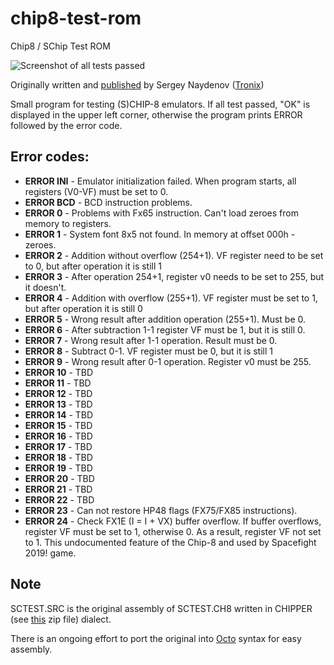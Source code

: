 # chip8-test-rom
Chip8 / SChip Test ROM

![Screenshot of all tests passed](https://repository-images.githubusercontent.com/273511354/3ee2ae80-b25c-11ea-93ca-ec86d3fa694a)

Originally written and [published](https://www.cyberforum.ru/post919567.html) by Sergey Naydenov ([Tronix](mailto:tronix286@rambler.ru))

Small program for testing (S)CHIP-8 emulators. If all test passed, "OK" is displayed in the upper left corner,
otherwise the program prints ERROR followed by the error code.

## Error codes:

- **ERROR INI** - Emulator initialization failed. When program starts, all registers (V0-VF) must be set to 0.
- **ERROR BCD** - BCD instruction problems.
- **ERROR 0** - Problems with Fx65 instruction. Can't load zeroes from memory to registers.
- **ERROR 1** - System font 8x5 not found. In memory at offset 000h - zeroes.
- **ERROR 2** - Addition without overflow (254+1). VF register need to be set to 0, but after operation it is still 1
- **ERROR 3** - After operation 254+1, register v0 needs to be set to 255, but it doesn't.
- **ERROR 4** - Addition with overflow (255+1). VF register must be set to 1, but after operation it is still 0
- **ERROR 5** - Wrong result after addition operation (255+1). Must be 0.
- **ERROR 6** - After subtraction 1-1 register VF must be 1, but it is still 0.
- **ERROR 7** - Wrong result after 1-1 operation. Result must be 0.
- **ERROR 8** - Subtract 0-1. VF register must be 0, but it is still 1
- **ERROR 9** - Wrong result after 0-1 operation. Register v0 must be 255.
- **ERROR 10** - TBD
- **ERROR 11** - TBD
- **ERROR 12** - TBD
- **ERROR 13** - TBD
- **ERROR 14** - TBD
- **ERROR 15** - TBD
- **ERROR 16** - TBD
- **ERROR 17** - TBD
- **ERROR 18** - TBD
- **ERROR 19** - TBD
- **ERROR 20** - TBD
- **ERROR 21** - TBD
- **ERROR 22** - TBD
- **ERROR 23** - Can not restore HP48 flags (FX75/FX85 instructions).
- **ERROR 24** - Check FX1E (I = I + VX) buffer overflow. If buffer overflows, register VF must be set to 1,
                 otherwise 0. As a result, register VF not set to 1.
                 This undocumented feature of the Chip-8 and used by Spacefight 2019! game.

## Note

SCTEST.SRC is the original assembly of SCTEST.CH8 written in CHIPPER (see [this](http://www.pong-story.com/chip8/chp8_220.zip) zip file) dialect.

There is an ongoing effort to port the original into [Octo](https://johnearnest.github.io/Octo/) syntax for easy assembly.
